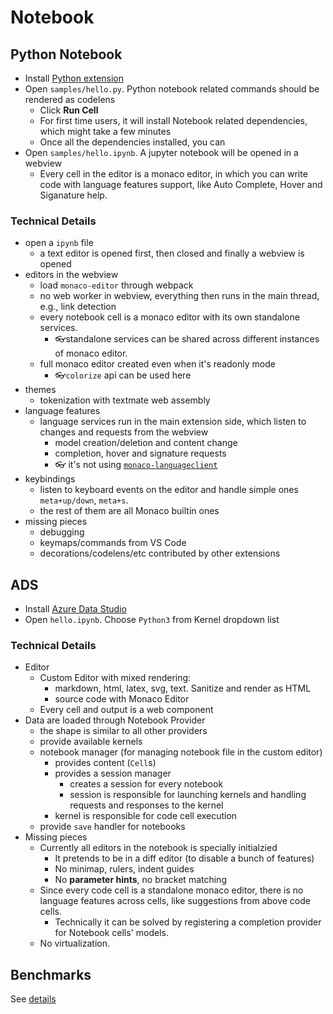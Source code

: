 # Notebook

## Python Notebook

* Install [Python extension](https://marketplace.visualstudio.com/items?itemName=ms-python.python)
* Open `samples/hello.py`. Python notebook related commands should be rendered as codelens
  * Click **Run Cell**
  * For first time users, it will install Notebook related dependencies, which might take a few minutes
  * Once all the dependencies installed, you can
* Open `samples/hello.ipynb`. A jupyter notebook will be opened in a webview
  * Every cell in the editor is a monaco editor, in which you can write code with language features support, like Auto Complete, Hover and Siganature help.


### Technical Details

* open a `ipynb` file
  * a text editor is opened first, then closed and finally a webview is opened
* editors in the webview
  * load `monaco-editor` through webpack
  * no web worker in webview, everything then runs in the main thread, e.g., link detection
  * every notebook cell is a monaco editor with its own standalone services.
    * 👓standalone services can be shared across different instances of monaco editor.
  * full monaco editor created even when it's readonly mode
    * 👓`colorize` api can be used here
* themes
  * tokenization with textmate web assembly
* language features
  * language services run in the main extension side, which listen to changes and requests from the webview
    * model creation/deletion and content change
    * completion, hover and signature requests
    * 👓 it's not using [`monaco-languageclient`](https://github.com/TypeFox/monaco-languageclient)
* keybindings
  * listen to keyboard events on the editor and handle simple ones `meta+up/down`, `meta+s`.
  * the rest of them are all Monaco builtin ones
* missing pieces
  * debugging
  * keymaps/commands from VS Code
  * decorations/codelens/etc contributed by other extensions



## ADS

* Install [Azure Data Studio](https://docs.microsoft.com/en-us/sql/azure-data-studio/download?view=sql-server-ver15)
* Open `hello.ipynb`. Choose `Python3` from Kernel dropdown list


### Technical Details

* Editor
    * Custom Editor with mixed rendering:
        * markdown, html, latex, svg, text. Sanitize and render as HTML
        * source code with Monaco Editor
    * Every cell and output is a web component
* Data are loaded through Notebook Provider
    * the shape is similar to all other providers
    * provide available kernels
    * notebook manager (for managing notebook file in the custom editor)
        * provides content (`Cell`s)
        * provides a session manager
            * creates a session for every notebook
            * session is responsible for launching kernels and handling requests and responses to the kernel
        * kernel is responsible for code cell execution
    * provide `save` handler for notebooks
 * Missing pieces
    * Currently all editors in the notebook is specially initialzied
        * It pretends to be in a diff editor (to disable a bunch of features)
        * No minimap, rulers, indent guides
        * No **parameter hints**, no bracket matching
    * Since every code cell is a standalone monaco editor, there is no language features across cells, like suggestions from above code cells.
        * Technically it can be solved by registering a completion provider for Notebook cells' models.
    * No virtualization.


## Benchmarks

See [details](https://github.com/rebornix/notebook-test/issues/1#issue-527483193)